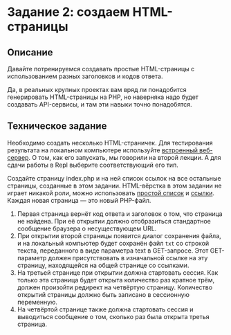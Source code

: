 # Задание 2: создаем HTML-страницы

## Описание
Давайте потренируемся создавать простые HTML-страницы с использованием разных заголовков и кодов ответа.  

Да, в реальных крупных проектах вам вряд ли понадобится генерировать HTML-страницы на PHP, 
но наверняка надо будет создавать API-сервисы, и там эти навыки точно понадобятся. 

## Техническое задание
Необходимо создать несколько HTML-страничек. Для тестирования результата на локальном компьютере используйте
[встроенный веб-сервер](https://www.php.net/manual/ru/features.commandline.webserver.php). О том, как его запускать, мы говорили на второй лекции. А для сдачи работы в Repl выберите соответствующий его тип. 

Создайте страницу index.php и на ней список ссылок на все остальные страницы, созданные в этом задании.
HTML-вёрстка в этом задании не играет никакой роли, можно использовать 
[простой список](http://htmlbook.ru/html/ul) и [ссылки](http://htmlbook.ru/html/a). Каждая новая страница — это новый PHP-файл. 

1. Первая страница вернёт код ответа и заголовок о том, что страница не найдена. При её открытии должно
отобразиться стандартное сообщение браузера о несуществующем URL. 
1. При открытии второй страницы появится диалог сохранения файла, и на локальный компьютер будет сохранён 
файл `txt` со строкой текста, переданного в виде параметра text в GET-запросе. Этот GET-параметр должен 
присутствовать в изначальной ссылке на эту страницу, находящейся на общей странице со ссылками.  
1. На третьей странице при открытии должна стартовать сессия. Как только эта страница будет открыта количество раз кратное трём, должен произойти редирект на четвёртую страницу. Количество открытий страницы должно быть записано в сессионную 
переменную.  
1. На четвёртой странице также должна стартовать сессия и выводиться сообщение о том, сколько раз была открыта 
третья страница.    